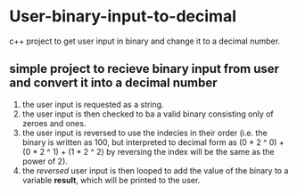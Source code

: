 # User-binary-input-to-decimal
c++ project to get user input in binary and change it to a decimal number.

## simple project to recieve binary input from user and convert it into a decimal number

1. the user input is requested as a string.
2. the user input is then checked to ba a valid binary consisting only of zeroes and ones.
3. the user input is reversed to use the indecies in their order (i.e. the binary is written as 100, but interpreted to decimal form as (0 * 2 ^ 0) + (0 * 2 ^ 1) + (1 * 2 ^ 2) by reversing the index will be the same as the power of 2).
4. the *reversed* user input is then looped to add the value of the binary to a variable **result**, which will be printed to the user.